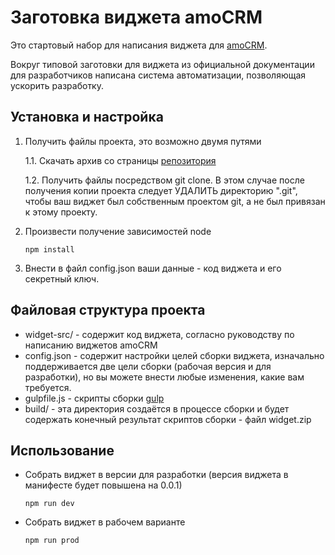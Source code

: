 # Заготовка виджета amoCRM

Это стартовый набор для написания виджета для [amoCRM](https://developers.amocrm.ru/widgets/).

Вокруг типовой заготовки для виджета из официальной документации для разработчиков написана система автоматизации, позволяющая ускорить разработку.

## Установка и настройка

1. Получить файлы проекта, это возможно двумя путями

    1.1. Скачать архив со страницы [репозитория](https://bitbucket.org/GlebVarenov/amocrm_widget_gulp/downloads/)

    1.2. Получить файлы посредством git clone. В этом случае после получения копии проекта следует УДАЛИТЬ директорию ".git", чтобы ваш виджет был собственным проектом git, а не был привязан к этому проекту.

2. Произвести получение зависимостей node

    ``` shell
    npm install
    ```

3. Внести в файл config.json ваши данные - код виджета и его секретный ключ.

## Файловая структура проекта

* widget-src/   - содержит код виджета, согласно руководству по написанию виджетов amoCRM
* config.json   - содержит настройки целей сборки виджета, изначально поддерживается две цели сборки (рабочая версия и для разработки), но вы можете внести любые изменения, какие вам требуется.
* gulpfile.js   - скрипты сборки [gulp](https://gulpjs.com/)
* build/        - эта директория создаётся в процессе сборки и будет содержать конечный результат скриптов сборки - файл widget.zip

## Использование

* Собрать виджет в версии для разработки (версия виджета в манифесте будет повышена на 0.0.1)

    ``` shell
    npm run dev
    ```

* Собрать виджет в рабочем варианте

    ``` shell
    npm run prod
    ```
